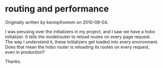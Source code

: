 # routing and performance

Originally written by kevinpfromnm on 2010-08-04.

I was perusing over the initializers in my project, and I saw we have
a hobo initializer.  It tells the modelrouter to reload routes on
every page request.  The way I understand it, these initializers get
loaded into every environment.  Does that mean the hobo router is
reloading its routes on every request, even in production?

Thanks.
